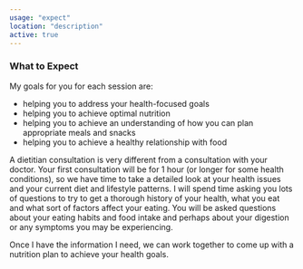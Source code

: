 ```yaml
---
usage: "expect"
location: "description"
active: true
---
```


<h3>What to Expect</h3>

<p>My goals for you for each session are:<p>
<ul>
<li>helping you to address your health-focused goals </li>
<li>helping you to achieve optimal nutrition </li>
<li>helping you to achieve an understanding of how you can plan appropriate meals and snacks</li>
<li>helping you to achieve a healthy relationship with food </li>
</ul>
  
<p>
A dietitian consultation is very different from a consultation with your doctor. Your first consultation will be for 1 hour (or longer for some health conditions), so we have time to take a detailed look at your health issues and your current diet and lifestyle patterns. I will spend time asking you lots of questions to try to get a thorough history of your health, what you eat and what sort of factors affect your eating. You will be asked questions about your eating habits and food intake and perhaps about your digestion or any symptoms you may be experiencing. 
</p>
  
<p>
Once I have the information I need, we can work together to come up with a nutrition plan to achieve your health goals.
</p>
